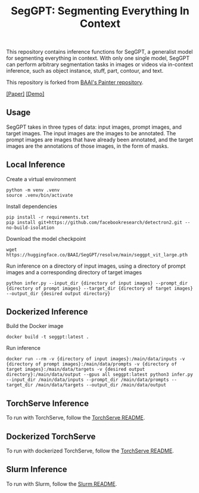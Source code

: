 <div align="center">
<h1>SegGPT: Segmenting Everything In Context </h1>

</div>

<br>

   This repository contains inference functions for SegGPT, a generalist model for segmenting everything in context. With only one single model, SegGPT can perform arbitrary segmentation tasks in images or videos via in-context inference, such as object instance, stuff, part, contour, and text. 

  This repository is forked from [BAAI's Painter repository](https://github.com/baaivision/Painter).

[[Paper]](https://arxiv.org/abs/2304.03284)
[[Demo]](https://huggingface.co/spaces/BAAI/SegGPT)


## **Usage**

SegGPT takes in three types of data: input images, prompt images, and target images. The input images are the images to be annotated. The prompt images are images that have already been annotated, and the target images are the annotations of those images, in the form of masks. 

## **Local Inference**

Create a virtual environment
```
python -m venv .venv
source .venv/bin/activate
```

Install dependencies
```
pip install -r requirements.txt
pip install git+https://github.com/facebookresearch/detectron2.git --no-build-isolation
```

Download the model checkpoint
```
wget https://huggingface.co/BAAI/SegGPT/resolve/main/seggpt_vit_large.pth
```

Run inference on a directory of input images, using a directory of prompt images and a corresponding directory of target images
```
python infer.py --input_dir {directory of input images} --prompt_dir {directory of prompt images} --target_dir {directory of target images} --output_dir {desired output directory}
```

## **Dockerized Inference**

Build the Docker image
```
docker build -t seggpt:latest .
```

Run inference
```
docker run --rm -v {directory of input images}:/main/data/inputs -v {directory of prompt images}:/main/data/prompts -v {directory of target images}:/main/data/targets -v {desired output directory}:/main/data/output --gpus all seggpt:latest python3 infer.py --input_dir /main/data/inputs --prompt_dir /main/data/prompts --target_dir /main/data/targets --output_dir /main/data/output
```

## **TorchServe Inference**

To run with TorchServe, follow the [TorchServe README](serve/README.md).

## **Dockerized TorchServe**

To run with dockerized TorchServe, follow the [TorchServe README](serve/README.md).

## **Slurm Inference**

To run with Slurm, follow the [Slurm README](slurm/README.md).
